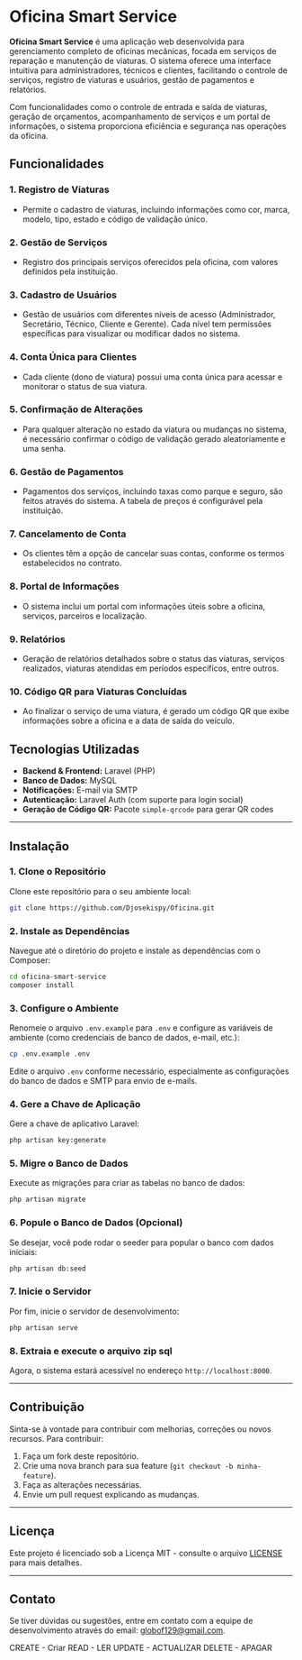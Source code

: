 
# Oficina Smart Service

**Oficina Smart Service** é uma aplicação web desenvolvida para gerenciamento completo de oficinas mecânicas, focada em serviços de reparação e manutenção de viaturas. O sistema oferece uma interface intuitiva para administradores, técnicos e clientes, facilitando o controle de serviços, registro de viaturas e usuários, gestão de pagamentos e relatórios. 

Com funcionalidades como o controle de entrada e saída de viaturas, geração de orçamentos, acompanhamento de serviços e um portal de informações, o sistema proporciona eficiência e segurança nas operações da oficina.

## Funcionalidades

### 1. **Registro de Viaturas**
- Permite o cadastro de viaturas, incluindo informações como cor, marca, modelo, tipo, estado e código de validação único.

### 2. **Gestão de Serviços**
- Registro dos principais serviços oferecidos pela oficina, com valores definidos pela instituição.

### 3. **Cadastro de Usuários**
- Gestão de usuários com diferentes níveis de acesso (Administrador, Secretário, Técnico, Cliente e Gerente). Cada nível tem permissões específicas para visualizar ou modificar dados no sistema.

### 4. **Conta Única para Clientes**
- Cada cliente (dono de viatura) possui uma conta única para acessar e monitorar o status de sua viatura.

### 5. **Confirmação de Alterações**
- Para qualquer alteração no estado da viatura ou mudanças no sistema, é necessário confirmar o código de validação gerado aleatoriamente e uma senha.

### 6. **Gestão de Pagamentos**
- Pagamentos dos serviços, incluindo taxas como parque e seguro, são feitos através do sistema. A tabela de preços é configurável pela instituição.

### 7. **Cancelamento de Conta**
- Os clientes têm a opção de cancelar suas contas, conforme os termos estabelecidos no contrato.

### 8. **Portal de Informações**
- O sistema inclui um portal com informações úteis sobre a oficina, serviços, parceiros e localização.

### 9. **Relatórios**
- Geração de relatórios detalhados sobre o status das viaturas, serviços realizados, viaturas atendidas em períodos específicos, entre outros.

### 10. **Código QR para Viaturas Concluídas**
- Ao finalizar o serviço de uma viatura, é gerado um código QR que exibe informações sobre a oficina e a data de saída do veículo.


## Tecnologias Utilizadas

- **Backend & Frontend:** Laravel (PHP)
- **Banco de Dados:** MySQL
- **Notificações:** E-mail via SMTP
- **Autenticação:** Laravel Auth (com suporte para login social)
- **Geração de Código QR:** Pacote `simple-qrcode` para gerar QR codes

---

## Instalação

### 1. Clone o Repositório
Clone este repositório para o seu ambiente local:

```bash
git clone https://github.com/Djosekispy/Oficina.git
```

### 2. Instale as Dependências
Navegue até o diretório do projeto e instale as dependências com o Composer:

```bash
cd oficina-smart-service
composer install
```

### 3. Configure o Ambiente
Renomeie o arquivo `.env.example` para `.env` e configure as variáveis de ambiente (como credenciais de banco de dados, e-mail, etc.):

```bash
cp .env.example .env
```

Edite o arquivo `.env` conforme necessário, especialmente as configurações do banco de dados e SMTP para envio de e-mails.

### 4. Gere a Chave de Aplicação
Gere a chave de aplicativo Laravel:

```bash
php artisan key:generate
```

### 5. Migre o Banco de Dados
Execute as migrações para criar as tabelas no banco de dados:

```bash
php artisan migrate
```

### 6. Popule o Banco de Dados (Opcional)
Se desejar, você pode rodar o seeder para popular o banco com dados iniciais:

```bash
php artisan db:seed
```

### 7. Inicie o Servidor
Por fim, inicie o servidor de desenvolvimento:

```bash
php artisan serve
```

### 8. Extraia e execute o arquivo zip sql


Agora, o sistema estará acessível no endereço `http://localhost:8000`.

---

## Contribuição

Sinta-se à vontade para contribuir com melhorias, correções ou novos recursos. Para contribuir:

1. Faça um fork deste repositório.
2. Crie uma nova branch para sua feature (`git checkout -b minha-feature`).
3. Faça as alterações necessárias.
4. Envie um pull request explicando as mudanças.

---

## Licença

Este projeto é licenciado sob a Licença MIT - consulte o arquivo [LICENSE](LICENSE) para mais detalhes.

---

## Contato

Se tiver dúvidas ou sugestões, entre em contato com a equipe de desenvolvimento através do email: globof129@gmail.com.



CREATE - Criar
READ - LER
UPDATE - ACTUALIZAR
DELETE - APAGAR

